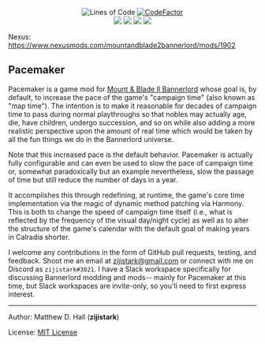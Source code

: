 <p align="center">
	<img src="https://tokei.rs/b1/github/zijistark/Pacemaker?category=code" alt="Lines of Code"/>
	<a href="https://www.codefactor.io/repository/github/zijistark/pacemaker"><img src="https://www.codefactor.io/repository/github/zijistark/pacemaker/badge" alt="CodeFactor"/></a>
  <br>
   <a href="https://www.nexusmods.com/mountandblade2bannerlord/mods/1902" alt="Nexus: Pacemaker">
   <img src="https://img.shields.io/badge/Nexus-Pacemaker-yellow.svg" /></a>
   <a href="https://www.nexusmods.com/mountandblade2bannerlord/mods/1902" alt="Nexus: Pacemaker">
   <img src="https://img.shields.io/endpoint?url=https%3A%2F%2Fnexusmods-version-pzk4e0ejol6j.runkit.sh%3FgameId%3Dmountandblade2bannerlord%26modId%3D1902" /></a>
   <a href="https://www.nexusmods.com/mountandblade2bannerlord/mods/1902" alt="Nexus: Pacemaker">
   <img src="https://img.shields.io/endpoint?url=https%3A%2F%2Fnexusmods-downloads-ayuqql60xfxb.runkit.sh%2F%3Ftype%3Dunique%26gameId%3D3174%26modId%3D1902" /></a>
   <a href="https://www.nexusmods.com/mountandblade2bannerlord/mods/1902" alt="Nexus: Pacemaker">
   <img src="https://img.shields.io/endpoint?url=https%3A%2F%2Fnexusmods-downloads-ayuqql60xfxb.runkit.sh%2F%3Ftype%3Dtotal%26gameId%3D3174%26modId%3D1902" /></a>
 </br>
</p>

Nexus: https://www.nexusmods.com/mountandblade2bannerlord/mods/1902

## Pacemaker

Pacemaker is a game mod for [Mount &amp; Blade II Bannerlord](https://www.taleworlds.com/en/Games/Bannerlord) whose goal is, by default, to increase the pace of the game's "campaign time" (also known as "map time"). The intention is to make it reasonable for decades of campaign time to pass during normal playthroughs so that nobles may actually age, die, have children, undergo succession, and so on while also adding a more realistic perspective upon the amount of real time which would be taken by all the fun things we do in the Bannerlord universe.

Note that this increased pace is the default behavior. Pacemaker is actually fully configurable and can even be used to slow the pace of campaign time or, somewhat paradoxically but an example nevertheless, slow the passage of time but still reduce the number of days in a year.

It accomplishes this through redefining, at runtime, the game's core time implementation via the magic of dynamic method patching via Harmony. This is both to change the speed of campaign time itself (i.e., what is reflected by the frequency of the visual day/night cycle) as well as to alter the structure of the game's calendar with the default goal of making years in Calradia shorter.

I welcome any contributions in the form of GitHub pull requests, testing, and feedback. Shoot me an email at zijistark@gmail.com or connect with me on Discord as `zijistark#3021`. I have a Slack workspace specifically for discussing Bannerlord modding and mods-- mainly for Pacemaker at this time, but Slack workspaces are invite-only, so you'll need to first express interest.

---

Author: Matthew D. Hall (**zijistark**)

License: [MIT License](LICENSE)
